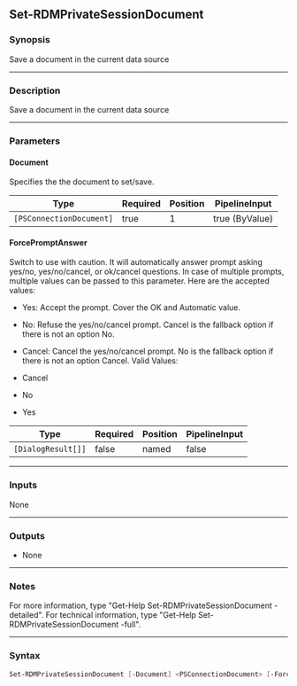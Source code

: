Set-RDMPrivateSessionDocument
-----------------------------

### Synopsis
Save a document in the current data source

---

### Description

Save a document in the current data source

---

### Parameters
#### **Document**
Specifies the the document to set/save.

|Type                    |Required|Position|PipelineInput |
|------------------------|--------|--------|--------------|
|`[PSConnectionDocument]`|true    |1       |true (ByValue)|

#### **ForcePromptAnswer**
Switch to use with caution. It will automatically answer prompt asking yes/no, yes/no/cancel, or ok/cancel questions. In case of multiple prompts, multiple values can be passed to this parameter. Here are the accepted values:
* Yes: Accept the prompt. Cover the OK and Automatic value.
* No: Refuse the yes/no/cancel prompt. Cancel is the fallback option if there is not an option No.
* Cancel: Cancel the yes/no/cancel prompt. No is the fallback option if there is not an option Cancel.
Valid Values:

* Cancel
* No
* Yes

|Type              |Required|Position|PipelineInput|
|------------------|--------|--------|-------------|
|`[DialogResult[]]`|false   |named   |false        |

---

### Inputs
None

---

### Outputs
* None

---

### Notes
For more information, type "Get-Help Set-RDMPrivateSessionDocument -detailed". For technical information, type "Get-Help Set-RDMPrivateSessionDocument -full".

---

### Syntax
```PowerShell
Set-RDMPrivateSessionDocument [-Document] <PSConnectionDocument> [-ForcePromptAnswer <Cancel | No | Yes>] [<CommonParameters>]
```
